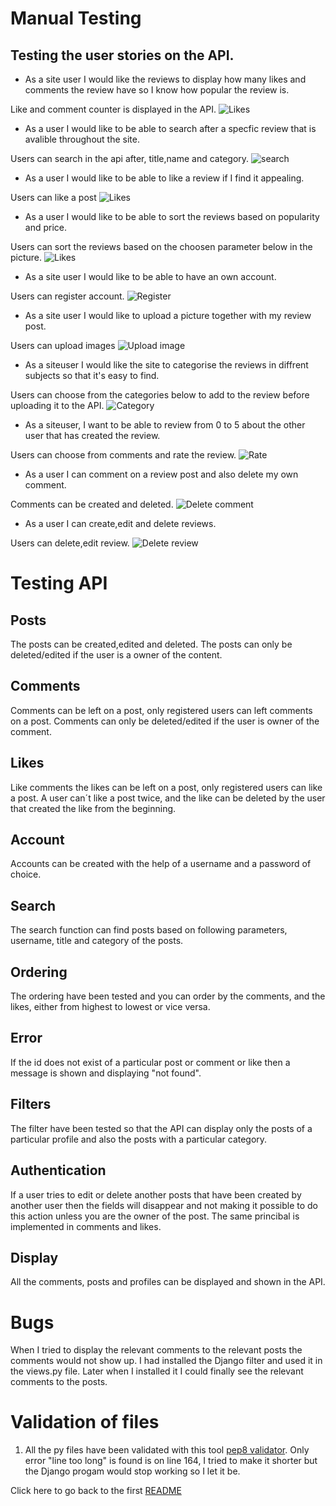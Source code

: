 # Manual Testing
## Testing the user stories on the API.

* As a site user I would like the reviews to display how many likes and comments the review have so I know how popular the review is.

Like and comment counter is displayed in the API.
![Likes](docs/testing/testing-1.png)



* As a user I would like to be able to search after a specfic review that is avalible throughout the site.

Users can search in the api after, title,name and category.
![search](docs/testing/testing-2.png)


* As a user I would like to be able to like a review if I find it appealing.

Users can like a post
![Likes](docs/testing/testing-3.png)


* As a user I would like to be able to sort the reviews based on popularity and price.

Users can sort the reviews based on the choosen parameter below in the picture.
![Likes](docs/testing/testing-4.png)


* As a site user I would like to be able to have an own account.

Users can register account.
![Register](docs/testing/testing-5.png)

* As a site user I would like to upload a picture together with my review post.

Users can upload images
![Upload image](docs/testing/testing-6.png)

* As a siteuser I would like the site to categorise the reviews in diffrent subjects so that it's easy to find.

Users can choose from the categories below to add to the review before uploading it to the API.
![Category](docs/testing/testing-7.png)


* As a siteuser, I want to be able to review from 0 to 5 about the other user that has created the review.

Users can choose from comments and rate the review.
![Rate](docs/testing/testing-8.png)


* As a user I can comment on a review post and also delete my own comment.

Comments can be created and deleted.
![Delete comment](docs/testing/testing-9.png)


* As a user I can create,edit and delete reviews.

Users can delete,edit review.
![Delete review](docs/testing/testing-10.png)

# Testing API

## Posts
The posts can be created,edited and deleted. The posts can only be deleted/edited if the user is a owner of the content.

## Comments
Comments can be left on a post, only registered users can left comments on a post. Comments can only be deleted/edited if the user is owner of the comment.

## Likes
Like comments the likes can be left on a post, only registered users can like a post. A user can´t like a post twice, and the like can be deleted by the user that created the like from the beginning.

## Account
Accounts can be created with the help of a username and a password of choice.

## Search
The search function can find posts based on following parameters, username, title and category of the posts.

## Ordering
The ordering have been tested and you can order by the comments, and the likes, either from highest to lowest or vice versa.

## Error
If the id does not exist of a particular post or comment or like then a message is shown and displaying "not found".

## Filters
The filter have been tested so that the API can display only the posts of a particular profile and also the posts with a particular category.

## Authentication
If a user tries to edit or delete another posts that have been created by another user then the fields will disappear and not making it possible to do this action unless you are the owner of the post. The same princibal is implemented in comments and likes.

## Display
All the comments, posts and profiles can be displayed and shown in the API.



# Bugs
When I tried to display the relevant comments to the relevant posts the comments would not show up. I had installed the Django filter and used it in the views.py file. Later when I installed it I could finally see the relevant comments to the posts.


# Validation of files

1. All the py files have been validated with this tool [pep8 validator](http://pep8online.com/). Only error "line too long" is found is on line 164, I tried to make it shorter but the Django progam would stop working so I let it be.

Click here to go back to the first [README](https://github.com/rebahama/social-reviewer-backend/blob/main/README.md)